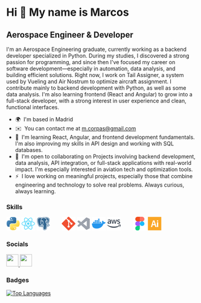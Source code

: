 Hi 👋 My name is Marcos
=======================

Aerospace Engineer & Developer
------------------------------

I'm an Aerospace Engineering graduate, currently working as a backend developer specialized in Python. During my studies, I discovered a strong passion for programming, and since then I've focused my career on software development—especially in automation, data analysis, and building efficient solutions. Right now, I work on Tail Assigner, a system used by Vueling and Air Nostrum to optimize aircraft assignment. I contribute mainly to backend development with Python, as well as some data analysis. I'm also learning frontend (React and Angular) to grow into a full-stack developer, with a strong interest in user experience and clean, functional interfaces.

* 🌍  I'm based in Madrid
* ✉️  You can contact me at [m.corpas@gmail.com](mailto:m.corpas@gmail.com)
* 🧠  I'm learning React, Angular, and frontend development fundamentals. I'm also improving my skills in API design and working with SQL databases.
* 🤝  I'm open to collaborating on Projects involving backend development, data analysis, API integration, or full-stack applications with real-world impact. I'm especially interested in aviation tech and optimization tools.
* ⚡  I love working on meaningful projects, especially those that combine engineering and technology to solve real problems. Always curious, always learning.

### Skills

<p align="left">
  <img src="./assets/icons/python-colored.svg" width="36" height="36" alt="Python" />
  <img src="./assets/icons/react-colored.svg" width="36" height="36" alt="React" />
  <img src="./assets/icons/postgresql-colored.svg" width="36" height="36" alt="PostgreSQL" />
  &nbsp;&nbsp;&nbsp;&nbsp;&nbsp;&nbsp;
  <img src="./assets/icons/git-colored.svg" width="36" height="36" alt="Git" />
  <img src="./assets/icons/visualstudiocode.svg" width="36" height="36" alt="VS Code" />
  <img src="./assets/icons/docker-colored.svg" width="36" height="36" alt="Docker" />
  <img src="./assets/icons/aws-colored.svg" width="36" height="36" alt="AWS" />
  &nbsp;&nbsp;&nbsp;&nbsp;&nbsp;&nbsp;
  <img src="./assets/icons/figma-colored.svg" width="36" height="36" alt="Figma" />
  <img src="./assets/icons/illustrator-colored.svg" width="36" height="36" alt="Illustrator" />
</p>



### Socials

<p align="left"> <a href="https://www.github.com/macorman06" target="_blank" rel="noreferrer"> <picture> <source media="(prefers-color-scheme: dark)" srcset="https://raw.githubusercontent.com/danielcranney/readme-generator/main/public/icons/socials/github-dark.svg" /> <source media="(prefers-color-scheme: light)" srcset="https://raw.githubusercontent.com/danielcranney/readme-generator/main/public/icons/socials/github.svg" /> <img src="https://raw.githubusercontent.com/danielcranney/readme-generator/main/public/icons/socials/github.svg" width="32" height="32" /> </picture> </a> <a href="https://www.linkedin.com/in/marcos-corpas-manzano-8146391aa/" target="_blank" rel="noreferrer"> <picture> <source media="(prefers-color-scheme: dark)" srcset="https://raw.githubusercontent.com/danielcranney/readme-generator/main/public/icons/socials/linkedin-dark.svg" /> <source media="(prefers-color-scheme: light)" srcset="https://raw.githubusercontent.com/danielcranney/readme-generator/main/public/icons/socials/linkedin.svg" /> <img src="https://raw.githubusercontent.com/danielcranney/readme-generator/main/public/icons/socials/linkedin.svg" width="32" height="32" /> </picture> </a></p>

### Badges

<a href="https://github.com/macorman06" align="left"><img src="https://github-readme-stats.vercel.app/api/top-langs/?username=macorman06&langs_count=10&title_color=f97316&text_color=ffffff&icon_color=f97316&bg_color=27272a&hide_border=true&locale=en&custom_title=Top%20%Languages" alt="Top Languages" /></a>
